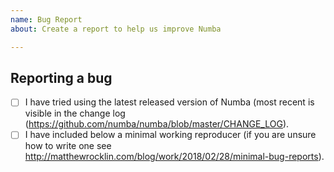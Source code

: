 ```yaml
---
name: Bug Report
about: Create a report to help us improve Numba

---
```


<!--

Thanks for opening an issue! To help the Numba team handle your information
efficiently, please first ensure that there is no other issue present that
already describes the issue you have
(search at https://github.com/numba/numba/issues?&q=is%3Aissue).

-->

## Reporting a bug

<!--

Before submitting a bug report please ensure that you can check off these boxes:

-->

- [ ] I have tried using the latest released version of Numba (most recent is
 visible in the change log (https://github.com/numba/numba/blob/master/CHANGE_LOG).
- [ ] I have included below a minimal working reproducer (if you are unsure how
 to write one see http://matthewrocklin.com/blog/work/2018/02/28/minimal-bug-reports).

<!--

Please include details of the bug here, including, if applicable, what you
expected to happen!

-->
